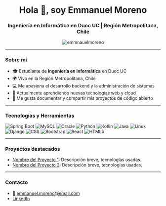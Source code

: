 <h1 align="center">Hola 👋, soy Emmanuel Moreno</h1>
<h3 align="center">Ingeniería en Informática en Duoc UC | Región Metropolitana, Chile</h3>

<p align="center">
  <img src="https://komarev.com/ghpvc/?username=emmnauelmoreno&label=Profile%20views&color=0e75b6&style=flat" alt="emmnauelmoreno" />
</p>

---

### Sobre mí

- 🎓 Estudiante de **Ingeniería en Informática** en Duoc UC
- 🌍 Vivo en la Región Metropolitana, Chile
- 💻 Me apasiona el desarrollo backend y la administración de sistemas
- 🚀 Actualmente aprendiendo nuevas tecnologías web y cloud
- 📝 Me gusta documentar y compartir mis proyectos de código abierto

---

### Tecnologías y Herramientas

![Spring Boot](https://img.shields.io/badge/-SpringBoot-6DB33F?style=flat-square&logo=Spring-Boot&logoColor=white)
![MySQL](https://img.shields.io/badge/-MySQL-4479A1?style=flat-square&logo=mysql&logoColor=white)
![Oracle](https://img.shields.io/badge/-Oracle-F80000?style=flat-square&logo=oracle&logoColor=white)
![Python](https://img.shields.io/badge/-Python-3776AB?style=flat-square&logo=python&logoColor=white)
![Kotlin](https://img.shields.io/badge/-Kotlin-0095D5?style=flat-square&logo=kotlin&logoColor=white)
![Java](https://img.shields.io/badge/-Java-007396?style=flat-square&logo=java&logoColor=white)
![Linux](https://img.shields.io/badge/-Linux-FCC624?style=flat-square&logo=linux&logoColor=black)
![Django](https://img.shields.io/badge/-Django-092E20?style=flat-square&logo=django&logoColor=white)
![CSS](https://img.shields.io/badge/-CSS3-1572B6?style=flat-square&logo=css3)
![Bootstrap](https://img.shields.io/badge/-Bootstrap-7952B3?style=flat-square&logo=bootstrap)
![React](https://img.shields.io/badge/-React-61DAFB?style=flat-square&logo=react&logoColor=black)
![HTML5](https://img.shields.io/badge/-HTML5-E34F26?style=flat-square&logo=html5&logoColor=white)

---

### Proyectos destacados

- [Nombre del Proyecto 1](URL): Descripción breve, tecnologías usadas.
- [Nombre del Proyecto 2](URL): Descripción breve, tecnologías usadas.

---

### Contacto

- 📧 emmanuel.moreno@email.com
- [LinkedIn](https://www.linkedin.com/in/TU-LINKEDIN)
